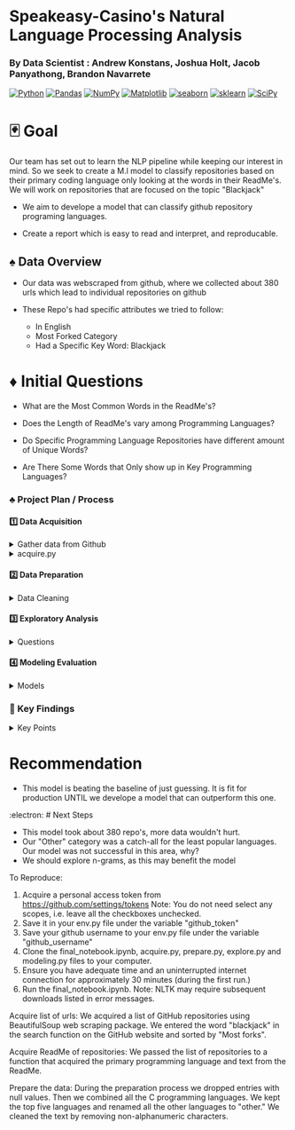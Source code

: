 # Speakeasy-Casino's Natural Language Processing Analysis
### By Data Scientist : Andrew Konstans, Joshua Holt, Jacob Panyathong, Brandon Navarrete

<a href="#"><img alt="Python" src="https://img.shields.io/badge/Python-013243.svg?logo=python&logoColor=blue"></a>
<a href="#"><img alt="Pandas" src="https://img.shields.io/badge/Pandas-150458.svg?logo=pandas&logoColor=red"></a>
<a href="#"><img alt="NumPy" src="https://img.shields.io/badge/Numpy-2a4d69.svg?logo=numpy&logoColor=black"></a>
<a href="#"><img alt="Matplotlib" src="https://img.shields.io/badge/Matplotlib-8DF9C1.svg?logo=matplotlib&logoColor=blue"></a>
<a href="#"><img alt="seaborn" src="https://img.shields.io/badge/seaborn-65A9A8.svg?logo=pandas&logoColor=red"></a>
<a href="#"><img alt="sklearn" src="https://img.shields.io/badge/sklearn-4b86b4.svg?logo=scikitlearn&logoColor=black"></a>
<a href="#"><img alt="SciPy" src="https://img.shields.io/badge/SciPy-1560bd.svg?logo=scipy&logoColor=blue"></a>

# :black_joker: Goal

Our team has set out to learn the NLP pipeline while keeping our interest in mind. So we seek to create a M.l model to classify repositories based on their primary coding language only looking at the words in their ReadMe's. We will work on repositories that are focused on the topic "Blackjack"

* We aim to develope a model that can classify github repository programing languages.

* Create a report which is easy to read and interpret, and reproducable.

## :spades: Data Overview

* Our data was webscraped from github, where we collected about 380 urls which lead to individual repositories on github

* These Repo's had specific attributes we tried to follow:
    * In English
    * Most Forked Category
    * Had a Specific Key Word: Blackjack
    
    
# :diamonds: Initial Questions
* What are the Most Common Words in the ReadMe's?

* Does the Length of ReadMe's vary among Programming Languages?

* Do Specific Programming Language Repositories have different amount of Unique Words?

* Are There Some Words that Only show up in Key Programming Languages?

### :clubs: Project Plan / Process
#### :one:   Data Acquisition

<details>
<summary> Gather data from Github </summary>

- Scrape URL's meeting requirements

- Save to local machine

</details>

<details>
<summary> acquire.py </summary>

- Create acquire.py and user-defined functions to import data from local saves. Create dataframes.
</details>


#### :two:   Data Preparation

<details>
<summary> Data Cleaning</summary>

- **Missing values:**
    - Drop NULLS

- **Dropped**
     - We created a feature called `Others` which was a collection of less frequent programming languages. We dropped this.(Hurting the Model)
     
- **NLP**
     - Cleaned, Tokenized, Stemmed, Lemmed to get ready for exploring and modeling
    - select stopwords 
   ( blackjack, java, cards, split, ace
variables, conditional , statements, loops, functions, object, oriented programming, syntax, comments, libraries, frameworks)

- **train,validating,test:**
    - stratify against `language` columns
n-alphanumeric characters.
</details>

        
#### :three:   Exploratory Analysis

<details>
<summary> Questions </summary>

* What are the Most Common Words in the ReadMe's?

* Does the Length of ReadMe's vary among Programming Languages?

* Do Specific Programming Language Repositories have different amount of Unique Words?

* Are There Some Words that Only show up in Key Programming Languages?
</details>
   
 
#### :four:   Modeling Evaluation

<details>
<summary> Models </summary>

* Create Baseline

* Test decision tree, random forest, logistic regression ( select best with given parameter, stem v.s lemm, TF-IDF or Count Vectorizer
</details>


### :medal_sports: Key Findings 
<details>
   
   
<summary> Key Points </summary>
   
- Ruby was the most used and most common language among our programming languages.
- Our best model, given parameters and stopwords, was a decsion tree at 77% accuracy
- We had to drop `Others` column. Our model was not able to capture this very well
- We were able to out perform the baseline.

</details>


# Recommendation
* This model is beating the baseline of just guessing. It is fit for production UNTIL we develope a model that can outperform this one.


:electron: # Next Steps
*  This model took about 380 repo's, more data wouldn't hurt.
* Our "Other" category was a catch-all for the least popular languages. Our model was not successful in this area, why?
* We should explore n-grams, as this may benefit the model


To Reproduce:
1. Acquire a personal access token from https://github.com/settings/tokens
Note: You do not need select any scopes, i.e. leave all the checkboxes unchecked.
2. Save it in your env.py file under the variable "github_token"
3. Save your github username to your env.py file under the variable "github_username"
4. Clone the final_notebook.ipynb, acquire.py, prepare.py, explore.py and modeling.py files to your computer.
5. Ensure you have adequate time and an uninterrupted internet connection for approximately 30 minutes (during the first run.)
6. Run the final_notebook.ipynb.
Note: NLTK may require subsequent downloads listed in error messages.

Acquire list of urls:
We acquired a list of GitHub repositories using BeautifulSoup web scraping package. We entered the word "blackjack" in the search function on the GitHub website and sorted by "Most forks". 

Acquire ReadMe of repositories:
We passed the list of repositories to a function that acquired the primary programming language and text from the ReadMe.

Prepare the data:
During the preparation process we dropped entries with null values. Then we combined all the C programming languages. We kept the top five languages and renamed all the other languages to "other." We cleaned the text by removing non-alphanumeric characters.

